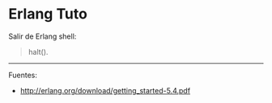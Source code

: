 # Erlang Tuto


Salir de Erlang shell:

  > halt().

---

Fuentes:

+ http://erlang.org/download/getting_started-5.4.pdf

